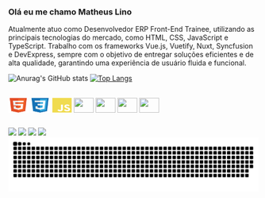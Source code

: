 ### Olá eu me chamo Matheus Lino

Atualmente atuo como Desenvolvedor ERP Front-End Trainee, utilizando as principais tecnologias do mercado, como HTML, CSS, JavaScript e TypeScript. Trabalho com os frameworks Vue.js, Vuetify, Nuxt, Syncfusion e DevExpress, sempre com o objetivo de entregar soluções eficientes e de alta qualidade, garantindo uma experiência de usuário fluida e funcional.

![Anurag's GitHub stats](https://github-readme-stats.vercel.app/api?username=Matheus-Lino&show_icons=true&theme=radical)
[![Top Langs](https://github-readme-stats.vercel.app/api/top-langs/?username=Matheus-Lino&layout=compact&theme=radical)](https://github.com/Matheus-Lino/github-readme-stats)

<div style="display: inline_block"><br>
  <img align="center" alt="Rafa-HTML" height="30" width="40" src="https://raw.githubusercontent.com/devicons/devicon/master/icons/html5/html5-original.svg">
  <img align="center" alt="Rafa-CSS" height="30" width="40" src="https://raw.githubusercontent.com/devicons/devicon/master/icons/css3/css3-original.svg">
  <img align="center" alt="Rafa-Js" height="30" width="40" src="https://raw.githubusercontent.com/devicons/devicon/master/icons/javascript/javascript-plain.svg">
  <img src="https://cdn.jsdelivr.net/gh/devicons/devicon@latest/icons/csharp/csharp-original.svg"height="30"  width="40" align="center"/>
  <img src="https://cdn.jsdelivr.net/gh/devicons/devicon@latest/icons/python/python-original.svg" height="30"  width="40" align="center"/> 
  <img src="https://vuejsbr-docs-next.netlify.app/logo.png" height="30" width="40" width="40" align="center"/> 
  <img src="https://www.google.com/url?sa=i&url=https%3A%2F%2Fwww.syncfusion.com%2F&psig=AOvVaw3DANLis5qIoFhjqDY4XQn8&ust=1725921121712000&source=images&cd=vfe&opi=89978449&ved=0CBQQjRxqFwoTCICA-q6ztIgDFQAAAAAdAAAAABAP" height="30" width="40" width="40" align="center"/> 
</div>

  ##

<div> 
  <a href="https://instagram.com/theuslinoo" target="_blank"><img src="https://img.shields.io/badge/-Instagram-%23E4405F?style=for-the-badge&logo=instagram&logoColor=white" target="_blank"></a>
 <a href="https://discord.com/channels/@me" target="_blank"><img src="https://img.shields.io/badge/Discord-7289DA?style=for-the-badge&logo=discord&logoColor=white" target="_blank"></a> 
  <a href = "mailto:matheuslinoeua@gmail.com"><img src="https://img.shields.io/badge/-Gmail-%23333?style=for-the-badge&logo=gmail&logoColor=white" target="_blank"></a>
  <a href="https://www.linkedin.com/in/matheus-lino-00ab92250/" target="_blank"><img src="https://img.shields.io/badge/-LinkedIn-%230077B5?style=for-the-badge&logo=linkedin&logoColor=white" target="_blank"></a> 
</div>

<picture align="center">
  <source media="(prefers-color-scheme: dark)" srcset="https://raw.githubusercontent.com/Matheus-Lino/Matheus-Lino/output/github-contribution-grid-snake-dark.svg">
  <source media="(prefers-color-scheme: light)" srcset="https://raw.githubusercMatheus-Lino/Matheus-Lino/Matheus-Lino/output/github-contribution-grid-snake-dark.svg">
  <img align="center" alt="github contribution grid snake animation" src="https://raw.githubusercontent.com/Matheus-Lino/Matheus-Lino/output/github-contribution-grid-snake.svg">
</picture>

